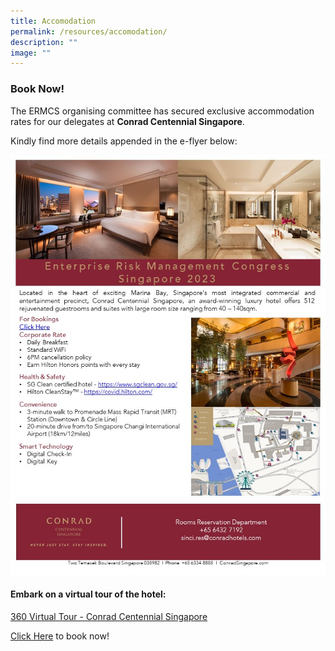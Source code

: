 ```yaml
---
title: Accomodation
permalink: /resources/accomodation/
description: ""
image: ""
---
```

### Book Now!

The ERMCS organising committee has secured exclusive accommodation rates for our delegates at **Conrad Centennial Singapore**. 

Kindly find more details appended in the e-flyer below:

![](/images/ERMCS-Conrad-Accomodations-e-Flyer.jpg)

#### Embark on a virtual tour of the hotel: 

[360 Virtual Tour - Conrad Centennial Singapore](https://chrisogrady-visual-narrative.s3.amazonaws.com/conrad-v3/virtual-tour.html)

[Click Here](https://secure3.hilton.com/en_US/ch/reservation/book.htm?ctyhocn=SINCICI&corporateCode=2735372&from=lnrlink) to book now!